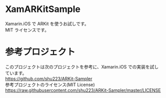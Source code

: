 # XamARKitSample
Xamarin.iOS で ARKit を使うお試しです。  
MIT ライセンスです。  
  
# 参考プロジェクト
このプロジェクトは次のプロジェクトを参考に、Xamarin.iOS での実装を試しています。  
https://github.com/shu223/ARKit-Sampler  
参考プロジェクトのライセンス(MIT License)  
https://raw.githubusercontent.com/shu223/ARKit-Sampler/master/LICENSE
